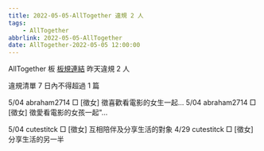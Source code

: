 ```yaml
---
title: 2022-05-05-AllTogether 違規 2 人
tags:
    - AllTogether
abbrlink: 2022-05-05-AllTogether
date: AllTogether-2022-05-05 12:00:00
---
```

AllTogether 板 [板規連結](https://www.ptt.cc/bbs/AllTogether/M.1643211430.A.5FB.html)
昨天違規 2 人
<!-- more -->

違規清單
7 日內不得超過 1 篇

5/04 abraham2714 □ [徵女] 徵喜歡看電影的女生一起…
5/04 abraham2714 □ [徵女] 徵愛看電影的女孩一起"…

5/04 cutestitck □ [徵女] 互相陪伴及分享生活的對象
4/29 cutestitck □ [徵女] 分享生活的另一半